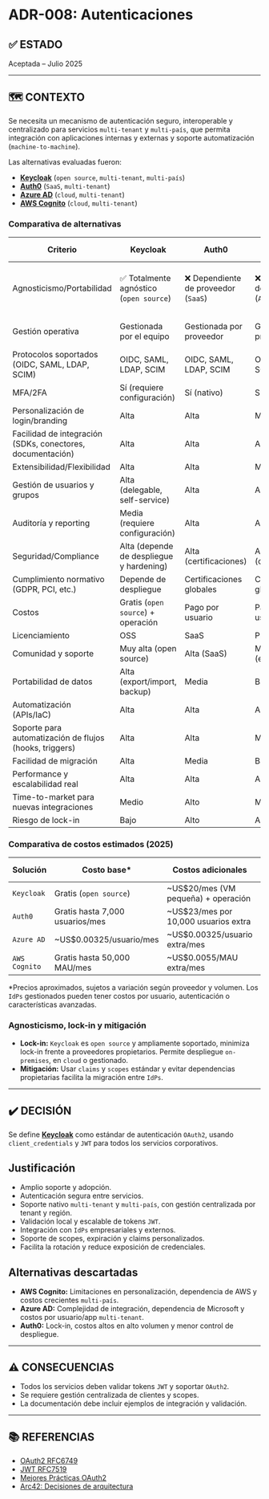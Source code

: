 # ADR-008: Autenticaciones

## ✅ ESTADO

Aceptada – Julio 2025

---

## 🗺️ CONTEXTO

Se necesita un mecanismo de autenticación seguro, interoperable y centralizado para servicios `multi-tenant` y `multi-país`, que permita integración con aplicaciones internas y externas y soporte automatización (`machine-to-machine`).

Las alternativas evaluadas fueron:

- **[Keycloak](https://www.keycloak.org/)** (`open source`, `multi-tenant`, `multi-país`)
- **[Auth0](https://auth0.com/)** (`SaaS`, `multi-tenant`)
- **[Azure AD](https://azure.microsoft.com/en-us/services/active-directory/)** (`cloud`, `multi-tenant`)
- **[AWS Cognito](https://aws.amazon.com/cognito/)** (`cloud`, `multi-tenant`)

### Comparativa de alternativas

| Criterio                        | Keycloak | Auth0 | Azure AD | AWS Cognito |
|---------------------------------|----------|-------|----------|-------------|
| Agnosticismo/Portabilidad       | ✅ Totalmente agnóstico (`open source`) | ❌ Dependiente de proveedor (`SaaS`) | ❌ Dependiente de proveedor (`Azure`) | ❌ Dependiente de proveedor (`AWS`) |
| Gestión operativa               | Gestionada por el equipo | Gestionada por proveedor | Gestionada por proveedor | Gestionada por proveedor |
| Protocolos soportados (OIDC, SAML, LDAP, SCIM) | OIDC, SAML, LDAP, SCIM | OIDC, SAML, LDAP, SCIM | OIDC, SAML, SCIM | OIDC, SAML (limitado) |
| MFA/2FA                         | Sí (requiere configuración) | Sí (nativo) | Sí (nativo) | Sí (limitado) |
| Personalización de login/branding| Alta | Alta | Media | Baja |
| Facilidad de integración (SDKs, conectores, documentación) | Alta | Alta | Alta | Media |
| Extensibilidad/Flexibilidad     | Alta | Alta | Media | Baja |
| Gestión de usuarios y grupos    | Alta (delegable, self-service) | Alta | Alta | Media |
| Auditoría y reporting           | Media (requiere configuración) | Alta | Alta | Media |
| Seguridad/Compliance            | Alta (depende de despliegue y hardening) | Alta (certificaciones) | Alta (certificaciones) | Media |
| Cumplimiento normativo (GDPR, PCI, etc.) | Depende de despliegue | Certificaciones globales | Certificaciones globales | Limitado |
| Costos                          | Gratis (`open source`) + operación | Pago por usuario | Pago por usuario | Pago por usuario |
| Licenciamiento                  | OSS | SaaS | Propietario | Propietario |
| Comunidad y soporte             | Muy alta (open source) | Alta (SaaS) | Muy alta (enterprise) | Media |
| Portabilidad de datos           | Alta (export/import, backup) | Media | Baja | Baja |
| Automatización (APIs/IaC)       | Alta | Alta | Alta | Media |
| Soporte para automatización de flujos (hooks, triggers) | Alta | Alta | Media | Baja |
| Facilidad de migración          | Alta | Media | Baja | Baja |
| Performance y escalabilidad real| Alta | Alta | Alta | Media |
| Time-to-market para nuevas integraciones | Medio | Alto | Medio | Bajo |
| Riesgo de lock-in               | Bajo | Alto | Alto | Alto |

### Comparativa de costos estimados (2025)

| Solución        | Costo base*         | Costos adicionales                | Infraestructura propia |
|-----------------|---------------------|-----------------------------------|-----------------------|
| `Keycloak`        | Gratis (`open source`)| ~US$20/mes (VM pequeña) + operación| Sí                    |
| `Auth0`           | Gratis hasta 7,000 usuarios/mes | ~US$23/mes por 10,000 usuarios extra | No           |
| `Azure AD`        | ~US$0.00325/usuario/mes | ~US$0.00325/usuario extra/mes | No                |
| `AWS Cognito`     | Gratis hasta 50,000 MAU/mes | ~US$0.0055/MAU extra/mes | No            |

*Precios aproximados, sujetos a variación según proveedor y volumen. Los `IdPs` gestionados pueden tener costos por usuario, autenticación o características avanzadas.

### Agnosticismo, lock-in y mitigación

- **Lock-in:** `Keycloak` es `open source` y ampliamente soportado, minimiza lock-in frente a proveedores propietarios. Permite despliegue `on-premises`, en `cloud` o gestionado.
- **Mitigación:** Usar `claims` y `scopes` estándar y evitar dependencias propietarias facilita la migración entre `IdPs`.

---

## ✔️ DECISIÓN

Se define **[Keycloak](https://www.keycloak.org/)** como estándar de autenticación `OAuth2`, usando `client_credentials` y `JWT` para todos los servicios corporativos.

## Justificación

- Amplio soporte y adopción.
- Autenticación segura entre servicios.
- Soporte nativo `multi-tenant` y `multi-país`, con gestión centralizada por tenant y región.
- Validación local y escalable de tokens `JWT`.
- Integración con `IdPs` empresariales y externos.
- Soporte de scopes, expiración y claims personalizados.
- Facilita la rotación y reduce exposición de credenciales.

## Alternativas descartadas

- **AWS Cognito:** Limitaciones en personalización, dependencia de AWS y costos crecientes `multi-país`.
- **Azure AD:** Complejidad de integración, dependencia de Microsoft y costos por usuario/app `multi-tenant`.
- **Auth0:** Lock-in, costos altos en alto volumen y menor control de despliegue.

---

## ⚠️ CONSECUENCIAS

- Todos los servicios deben validar tokens `JWT` y soportar `OAuth2`.
- Se requiere gestión centralizada de clientes y scopes.
- La documentación debe incluir ejemplos de integración y validación.

---

## 📚 REFERENCIAS

- [OAuth2 RFC6749](https://datatracker.ietf.org/doc/html/rfc6749)
- [JWT RFC7519](https://datatracker.ietf.org/doc/html/rfc7519)
- [Mejores Prácticas OAuth2](https://oauth.net/2/grant-types/client-credentials/)
- [Arc42: Decisiones de arquitectura](https://arc42.org/decision/)
